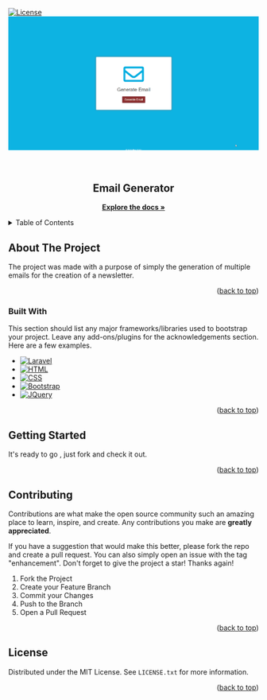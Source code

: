   [![License](https://img.shields.io/badge/license-MIT-blue.svg?style=flat-square)](https://github.com/p3p4r/emailgenerator/blob/master/LICENSE)
  ![](https://github.com/p3p4r/emailgenerator/blob/5e5f9d8d5951fec0455b33035a1bb6a2893892d5/public/images/email_generator.gif)
<!-- PROJECT LOGO -->
<br />
<div align="center">
  <h2 align="center">Email Generator</h2>
  <p align="center">
    <a href="#"><strong>Explore the docs »</strong></a>
    <br />
  </p>
</div>



<!-- TABLE OF CONTENTS -->
<details>
  <summary>Table of Contents</summary>
  <ol>
    <li>
      <a href="#about-the-project">About The Project</a>
      <ul>
        <li><a href="#built-with">Built With</a></li>
      </ul>
    </li>
    <li>
      <a href="#getting-started">Getting Started</a>
    </li>
    <li><a href="#contributing">Contributing</a></li>
    <li><a href="#license">License</a></li>
    <li><a href="#contact">Contact</a></li>
    <li><a href="#acknowledgments">Acknowledgments</a></li>
  </ol>
</details>



<!-- ABOUT THE PROJECT -->
## About The Project


The project was made with a purpose of simply the generation of multiple emails for the creation of a newsletter.

<p align="right">(<a href="#readme-top">back to top</a>)</p>



### Built With

This section should list any major frameworks/libraries used to bootstrap your project. Leave any add-ons/plugins for the acknowledgements section. Here are a few examples.

* [![Laravel][Laravel.com]][Laravel-url]
* [![HTML][html.com]][html-url]
* [![CSS][css.com]][css-url]
* [![Bootstrap][Bootstrap.com]][Bootstrap-url]
* [![JQuery][JQuery.com]][JQuery-url]

<p align="right">(<a href="#readme-top">back to top</a>)</p>



<!-- GETTING STARTED -->
## Getting Started

It's ready to go , just fork and check it out.

<p align="right">(<a href="#readme-top">back to top</a>)</p>


<!-- CONTRIBUTING -->
## Contributing

Contributions are what make the open source community such an amazing place to learn, inspire, and create. Any contributions you make are **greatly appreciated**.

If you have a suggestion that would make this better, please fork the repo and create a pull request. You can also simply open an issue with the tag "enhancement".
Don't forget to give the project a star! Thanks again!

1. Fork the Project
2. Create your Feature Branch
3. Commit your Changes
4. Push to the Branch
5. Open a Pull Request

<p align="right">(<a href="#readme-top">back to top</a>)</p>



<!-- LICENSE -->
## License

Distributed under the MIT License. See `LICENSE.txt` for more information.

<p align="right">(<a href="#readme-top">back to top</a>)</p>


<!-- MARKDOWN LINKS & IMAGES -->
<!-- https://www.markdownguide.org/basic-syntax/#reference-style-links -->
[contributors-shield]: https://img.shields.io/github/contributors/p3p4r/Best-README-Template.svg?style=for-the-badge
[contributors-url]: https://github.com/p3p4r/Best-README-Template/graphs/contributors
[forks-shield]: https://img.shields.io/github/forks/p3p4r/Best-README-Template.svg?style=for-the-badge
[forks-url]: https://github.com/p3p4r/Best-README-Template/network/members
[stars-shield]: https://img.shields.io/github/stars/p3p4r/Best-README-Template.svg?style=for-the-badge
[stars-url]: https://github.com/p3p4r/Best-README-Template/stargazers
[issues-shield]: https://img.shields.io/github/issues/p3p4r/Best-README-Template.svg?style=for-the-badge
[issues-url]: https://github.com/p3p4r/Best-README-Template/issues
[license-shield]: https://img.shields.io/github/license/p3p4r/Best-README-Template.svg?style=for-the-badge
[license-url]: https://github.com/p3p4r/Best-README-Template/blob/master/LICENSE.txt
[linkedin-shield]: https://img.shields.io/badge/-LinkedIn-black.svg?style=for-the-badge&logo=linkedin&colorB=555
[linkedin-url]: https://linkedin.com/in/p3p4r
[product-screenshot]: images/screenshot.png
[Laravel.com]: https://img.shields.io/badge/laravel-df7100?style=for-the-badge&logo=laravel&logoColor=white
[Laravel-url]: https://laravel.com/
[html.com]: https://img.shields.io/badge/html-0769AD?style=for-the-badge&logo=jquery&logoColor=white
[html-url]: https://www.w3schools.com/html/
[CSS.com]: https://img.shields.io/badge/css-0769AD?style=for-the-badge&logo=jquery&logoColor=white
[CSS-url]: https://www.w3schools.com/css/
[Bootstrap.com]: https://img.shields.io/badge/Bootstrap-563D7C?style=for-the-badge&logo=bootstrap&logoColor=white
[Bootstrap-url]: https://getbootstrap.com
[JQuery.com]: https://img.shields.io/badge/jQuery-0769AD?style=for-the-badge&logo=jquery&logoColor=white
[JQuery-url]: https://jquery.com 
